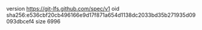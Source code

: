 version https://git-lfs.github.com/spec/v1
oid sha256:e536cbf20cb496166e9d17f871a654d1138dc2033bd35b271935d09093dbcef4
size 6996
